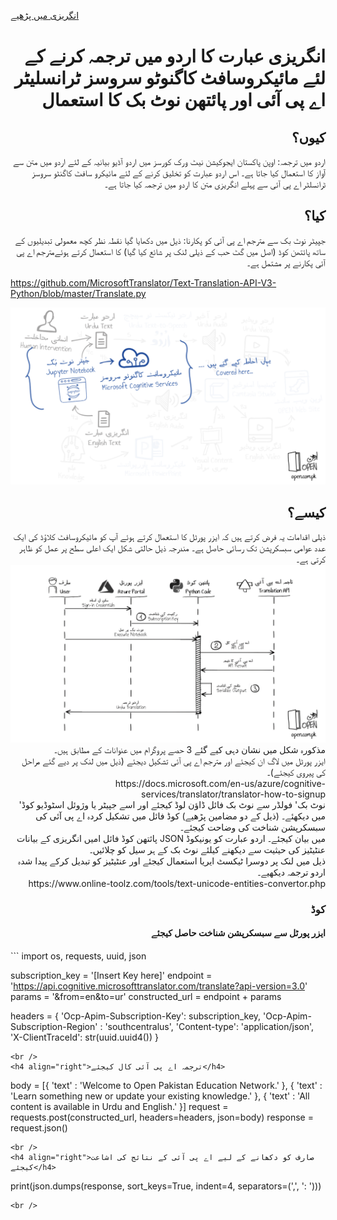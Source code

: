[انگریزی میں پڑھیے](README.md)
<br />
<h1 align="right">انگریزی عبارت کا اردو میں ترجمہ کرنے کے لئے مائیکروسافٹ کاگنوٹو سروسز ٹرانسلیٹر اے پی آئی اور پائتھن نوٹ بک کا استعمال</h1>
<h2 align="right">کیوں؟</h2>
<p align="right">
اردو میں ترجمہ: اوپن پاکستان ایجوکیشن نیٹ ورک کورسز میں اردو آڈیو بیانیہ کے لئے اردو میں متن سے آواز کا استعمال کیا جاتا ہے۔ اس اردو عبارت کو تخلیق کرنے کے لئے مائیکرو سافٹ کاگنٹو سروسز ٹرانسلٹر اے پی آئی سے پہلے انگریزی متن کا اردو میں ترجمہ کیا جاتا ہے۔ 
</p>
<h2 align="right">کیا؟</h2>
<p align="right">
جپیٹر نوٹ بک سے مترجم اے پی آئی کو پکارنا: ذیل میں دکھایا گیا نقطہ نظر کچھ معمولی تبدیلیوں کے ساتھ پائتھن کوڈ (اصل میں گٹ حب کے ذیلی لنک پر شائع کیا گیا) کا استعمال کرتے ہوئےمترجم اے پی آئی پکارنے پر مشتمل ہے۔ 

https://github.com/MicrosoftTranslator/Text-Translation-API-V3-Python/blob/master/Translate.py
</p>
<a target="_blank" rel="noopener noreferrer" href="../files/Translate-Python.png"><img src="../files/Translate-Python.png" alt="Translate Workflow" style="max-width:100%;"></a>
<h2 align="right">کیسے؟</h2>
<p align="right">
ذیلی اقدامات یہ فرض کرتے ہیں کہ ایزر پورٹل کا استعمال کرتے ہوئے آپ کو مائیکروسافٹ کلاؤڈ کی ایک عدد عوامی سبسکرپشن تک رسائی حاصل ہے۔ مندرجہ ذیل حالتی شکل ایک اعلی سطح پر عمل کو ظاہر کرتی ہے۔
<br />
<a target="_blank" rel="noopener noreferrer" href="../files/Translate-STD.png"><img src="../files/Translate-STD.png" alt="State Diagram" style="max-width:100%;"></a>
 <br />
 مذکورہ شکل میں نشان دہی کیے گئے 3 حصے پروگرام میں عنوانات کے مطابق ہیں۔
 <br />
ایزر پورٹل میں لاگ ان کیجئے اور مترجم اے پی آئی تشکیل دیجئے (ذیل میں لنک پر دیے گئے مراحل کی پیروی کیجئے)۔
 <br />
 https://docs.microsoft.com/en-us/azure/cognitive-services/translator/translator-how-to-signup
  <br />
'نوٹ بک' فولڈر سے نوٹ بک فائل ڈاؤن لوڈ کیجئے اور اسے جپیٹر یا وژوئل اسٹوڈیو کوڈ میں دیکھئے۔ (ذیل کے دو مضامین پڑھیے)
کوڈ فائل میں تشکیل کردہ اے پی آئی کی سبسکرپشن شناخت کی وضاحت کیجئے۔
 <br />
پائتھن کوڈ فائل امیں انگریزی کے بیانات JSON میں بیان کیجئے۔
اردو عبارت کو یونیکوڈ عنٹیٹیز کی حیثیت سے دیکھنے کیلئے نوٹ بک کے ہر سیل کو چلائیں۔
 <br />
ذیل میں لنک پر دوسرا ٹیکسٹ ایریا استعمال کیجئے اور عنٹیٹیز کو تبدیل کرکے پیدا شدہ اردو ترجمہ دیکھیے۔
 <br />
 https://www.online-toolz.com/tools/text-unicode-entities-convertor.php
 <br />
</p>
<h3 align="right">کوڈ</h3>
<h4 align="right">ایزر پورٹل سے سبسکرپشن شناخت حاصل کیجئے</h4>
```
import os, requests, uuid, json

subscription_key = '[Insert Key here]'
endpoint = 'https://api.cognitive.microsofttranslator.com/translate?api-version=3.0'
params = '&from=en&to=ur'
constructed_url = endpoint + params

headers = {
    'Ocp-Apim-Subscription-Key': subscription_key,
    'Ocp-Apim-Subscription-Region' : 'southcentralus',
    'Content-type': 'application/json',
    'X-ClientTraceId': str(uuid.uuid4())
}
```
<br />
<h4 align="right">ترجمہ اے پی آئی کال کیجئے</h4>
```
body = [{ 'text' : 'Welcome to Open Pakistan Education Network.' }, { 'text' : 'Learn something new or update your existing knowledge.' }, { 'text' : 'All content is available in Urdu and English.' }]
request = requests.post(constructed_url, headers=headers, json=body)
response = request.json()
```
<br />
<h4 align="right">صارف کو دکھانے کے لیے اے پی آئی کے نتائج کی اشاعت کیجئے</h4>
```
print(json.dumps(response, sort_keys=True, indent=4, separators=(',', ': ')))
```
<br />
